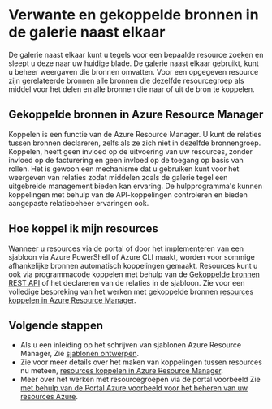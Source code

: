 <properties 
    pageTitle="Verwante en gekoppelde bronnen in de galerie naast elkaar" 
    description="Meer informatie over verwante en gekoppelde bronnen die worden weergegeven in de galerie naast elkaar plaatsen van de portal Azure voorbeeld." 
    services="azure-portal" 
    documentationCenter="" 
    authors="adamabdelhamed" 
    manager="wpickett" 
    editor=""/>

<tags 
    ms.service="azure-portal" 
    ms.workload="multiple" 
    ms.tgt_pltfrm="na" 
    ms.devlang="na" 
    ms.topic="article" 
    ms.date="07/16/2015" 
    ms.author="adamab"/>

# <a name="related-and-linked-resources-in-the-tile-gallery"></a>Verwante en gekoppelde bronnen in de galerie naast elkaar

De galerie naast elkaar kunt u tegels voor een bepaalde resource zoeken en sleept u deze naar uw huidige blade. De galerie naast elkaar gebruikt, kunt u beheer weergaven die bronnen omvatten. Voor een opgegeven resource zijn gerelateerde bronnen alle bronnen die dezelfde resourcegroep als middel voor het delen en alle bronnen die naar of uit de bron te koppelen.

## <a name="linked-resources-in-azure-resource-manager"></a>Gekoppelde bronnen in Azure Resource Manager

Koppelen is een functie van de Azure Resource Manager.  U kunt de relaties tussen bronnen declareren, zelfs als ze zich niet in dezelfde bronnengroep. Koppelen, heeft geen invloed op de uitvoering van uw resources, zonder invloed op de facturering en geen invloed op de toegang op basis van rollen.  Het is gewoon een mechanisme dat u gebruiken kunt voor het weergeven van relaties zodat middelen zoals de galerie tegel een uitgebreide management bieden kan ervaring.  De hulpprogramma's kunnen koppelingen met behulp van de API-koppelingen controleren en bieden aangepaste relatiebeheer ervaringen ook. 

## <a name="how-do-i-link-my-resources"></a>Hoe koppel ik mijn resources

Wanneer u resources via de portal of door het implementeren van een sjabloon via Azure PowerShell of Azure CLI maakt, worden voor sommige afhankelijke bronnen automatisch koppelingen gemaakt. Resources kunt u ook via programmacode koppelen met behulp van de [Gekoppelde bronnen REST API](https://msdn.microsoft.com/library/azure/mt238499.aspx) of het declareren van de relaties in de sjabloon. Zie voor een volledige bespreking van het werken met gekoppelde bronnen [resources koppelen in Azure Resource Manager](../resource-group-link-resources.md).

## <a name="next-steps"></a>Volgende stappen

- Als u een inleiding op het schrijven van sjablonen Azure Resource Manager, Zie [sjablonen ontwerpen](../resource-group-authoring-templates.md).
- Zie voor meer details over het maken van koppelingen tussen resources nu meteen, [resources koppelen in Azure Resource Manager](../resource-group-link-resources.md).
- Meer over het werken met resourcegroepen via de portal voorbeeld Zie [met behulp van de Portal Azure voorbeeld voor het beheren van uw resources Azure](resource-group-portal.md).
